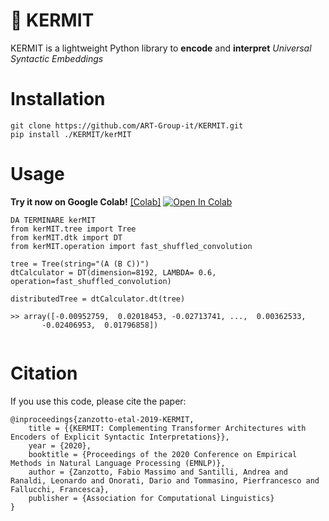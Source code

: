 # 🐸 KERMIT

KERMIT is a lightweight Python library to **encode** and **interpret** *Universal Syntactic Embeddings*



# Installation
```
git clone https://github.com/ART-Group-it/KERMIT.git 
pip install ./KERMIT/kerMIT
```
# Usage
**Try it now on Google Colab!** [[Colab]](https://drive.google.com/file/d/1Dab_eR_c2Ko7OQUwjjgpY8vrFF3WSPaI/view?usp=sharing) [![Open In Colab](https://colab.research.google.com/assets/colab-badge.svg)](https://colab.research.google.com/github/ART-Group-it/KERMIT/blob/master/EXPLAIN_PYTORCH-kerMIT.ipynb)

```
DA TERMINARE kerMIT
from kerMIT.tree import Tree
from kerMIT.dtk import DT
from kerMIT.operation import fast_shuffled_convolution

tree = Tree(string="(A (B C))")
dtCalculator = DT(dimension=8192, LAMBDA= 0.6, operation=fast_shuffled_convolution)

distributedTree = dtCalculator.dt(tree)

>> array([-0.00952759,  0.02018453, -0.02713741, ...,  0.00362533,
       -0.02406953,  0.01796858])
       
```
# Citation
If you use this code, please cite the paper:
```
@inproceedings{zanzotto-etal-2019-KERMIT,
    title = {{KERMIT: Complementing Transformer Architectures with Encoders of Explicit Syntactic Interpretations}},
    year = {2020},
    booktitle = {Proceedings of the 2020 Conference on Empirical Methods in Natural Language Processing (EMNLP)},
    author = {Zanzotto, Fabio Massimo and Santilli, Andrea and Ranaldi, Leonardo and Onorati, Dario and Tommasino, Pierfrancesco and Fallucchi, Francesca},
    publisher = {Association for Computational Linguistics}
}
```

